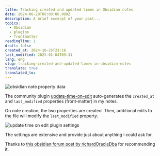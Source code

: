 ```yaml
---
title: Tracking created and updated times in Obsidian notes
date: 2024-06-28T00:00:00.000Z
description: A brief excerpt of your post...
topics:
  - Obsidian
  - plugins
  - frontmatter
readingTime: 1
draft: false
created_at: 2024-10-26T21:18
last_modified: 2025-01-04T09:31
lang: eng
slug: tracking-created-and-updated-times-in-obsidian-notes
translate: true
translated_to: 
---
```



![obsidian note property data](https://cln.sh/ydGhMLgb+)

The community plugin [update-time-on-edit](https://github.com/beaussan/update-time-on-edit-obsidian) auto-generates the `created_at` and `last_modified` properties (front-matter) in my notes.

On note creation, the two properties are created. Then, additional edits to the file will modify the `last_modified` property.

![update time on edit plugin settings](https://cln.sh/pg1Mbl6V+)

The settings are extensive and provide just about anything I could ask for.

Thanks to [this obsidian forum post by richardOracleDba](https://forum.obsidian.md/t/tracking-when-a-note-was-created-and-last-edited/44059/14) for recommending it.
